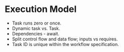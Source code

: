 # Execution Model

- Task runs zero or once.
- Dynamic task vs. Task.
- Dependencies - await.
- Split control flow and data flow; inputs vs requires.
- Task ID is unique within the workflow specification.

